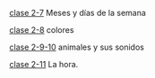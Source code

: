 [clase 2-7](clase2-7.md)
Meses y días de la semana

[clase 2-8](clase2-8.md)
colores

[clase 2-9-10](clase2-9.md)
animales y sus sonidos

[clase 2-11](clase2-11.md)
La hora.
